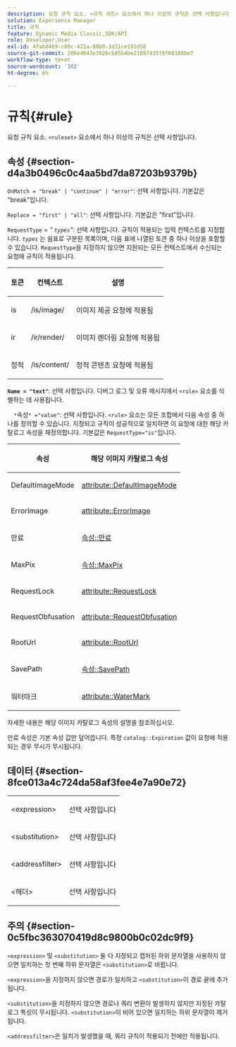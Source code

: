 ```yaml
---
description: 요청 규칙 요소. <규칙 세트> 요소에서 하나 이상의 규칙은 선택 사항입니다.
solution: Experience Manager
title: 규칙
feature: Dynamic Media Classic,SDK/API
role: Developer,User
exl-id: 4fabd469-c80c-422a-80b0-3d31ce191d58
source-git-commit: 206e4643e3926cb85b4be2189743578f88180be7
workflow-type: tm+mt
source-wordcount: '302'
ht-degree: 6%

---
```


# 규칙{#rule}

요청 규칙 요소. `<ruleset>` 요소에서 하나 이상의 규칙은 선택 사항입니다.

## 속성 {#section-d4a3b0496c0c4aa5bd7da87203b9379b}

`OnMatch = "break" | "continue" | "error"`: 선택 사항입니다. 기본값은 &quot;break&quot;입니다.

`Replace = "first" | "all"`: 선택 사항입니다. 기본값은 &quot;first&quot;입니다.

`RequestType` =  *&quot; `types`&quot;*: 선택 사항입니다. 규칙이 적용되는 입력 컨텍스트를 지정합니다. *`types`* 는 쉼표로 구분된 목록이며, 다음 표에 나열된 토큰 중 하나 이상을 포함할 수 있습니다. `RequestType`을 지정하지 않으면 지원되는 모든 컨텍스트에서 수신되는 요청에 규칙이 적용됩니다.

<table id="table_4935E1ED03624DA6AF3F8DC9AAA10237"> 
 <thead> 
  <tr> 
   <th class="entry"> <p><b>토큰</b> </p> </th> 
   <th class="entry"> <p><b>컨텍스트</b> </p> </th> 
   <th class="entry"> <p><b>설명</b> </p> </th> 
  </tr> 
 </thead>
 <tbody> 
  <tr> 
   <td> <p> <span class="codeph"> is</span> </p> </td> 
   <td> <p> <span class="filepath"> /is/image/</span> </p> </td> 
   <td> <p>이미지 제공 요청에 적용됨 </p> </td> 
  </tr> 
  <tr> 
   <td> <p> <span class="codeph"> ir</span> </p> </td> 
   <td> <p> <span class="filepath"> /ir/render/</span> </p> </td> 
   <td> <p>이미지 렌더링 요청에 적용됨 </p> </td> 
  </tr> 
  <tr> 
   <td> <p> <span class="codeph"> 정적</span> </p> </td> 
   <td> <p> <span class="filepath"> /is/content/</span> </p> </td> 
   <td> <p>정적 콘텐츠 요청에 적용됨 </p> </td> 
  </tr> 
 </tbody> 
</table>

**`Name = "text"`**: 선택 사항입니다. 디버그 로그 및 오류 메시지에서 `<rule>` 요소를 식별하는 데 사용됩니다.

`  *`속성`* ="value"`: 선택 사항입니다. `<rule>` 요소는 모든 조합에서 다음 속성 중 하나를 정의할 수 있습니다. 지정되고 규칙이 성공적으로 일치하면 이 요청에 대한 해당 카탈로그 속성을 재정의합니다. 기본값은 `RequestType="is"`입니다.

<table id="table_67AED5BEADDF4DAC99B5EF46438C1ABC"> 
 <thead> 
  <tr> 
   <th class="entry"> <b> <span class="varname"> 속성  </span> </b> </th> 
   <th class="entry"> <p>해당 이미지 카탈로그 속성 </p> </th> 
  </tr> 
 </thead>
 <tbody> 
  <tr> 
   <td> <p> <span class="codeph"> DefaultImageMode</span> </p> </td> 
   <td> <p><a href="../../../../../is-api/image-catalog/image-serving-api-ref/c-image-catalog-reference/c-attributes-reference/r-defaultimagemode.md#reference-8a996af162f84e46bbe9e6e0d4e26782" type="reference" format="dita" scope="local"> attribute::DefaultImageMode</a> </p> </td> 
  </tr> 
  <tr> 
   <td> <p> <span class="codeph"> ErrorImage</span> </p> </td> 
   <td> <p><a href="../../../../../is-api/image-catalog/image-serving-api-ref/c-image-catalog-reference/c-attributes-reference/r-errorimage.md#reference-c494d5d8b2584fe3800f35baabd0292c" type="reference" format="dita" scope="local"> attribute::ErrorImage</a> </p> </td> 
  </tr> 
  <tr> 
   <td> <p> <span class="codeph"> 만료</span> </p> </td> 
   <td> <p> <a href="../../../../../is-api/image-catalog/image-serving-api-ref/c-image-catalog-reference/c-attributes-reference/r-expiration.md#reference-a0bf4686425d4e00b8014c4950fb62b7" type="reference" format="dita" scope="local"> 속성::만료</a> </p> </td> 
  </tr> 
  <tr> 
   <td> <p> <span class="codeph"> MaxPix</span> </p> </td> 
   <td> <p><a href="../../../../../is-api/image-catalog/image-serving-api-ref/c-image-catalog-reference/c-attributes-reference/r-maxpix.md#reference-e167d396ac794079ba8b5e6eb16eeda5" type="reference" format="dita" scope="local"> 속성::MaxPix  </a> </p> </td> 
  </tr> 
  <tr> 
   <td> <p> <span class="codeph"> RequestLock</span> </p> </td> 
   <td> <p> <a href="../../../../../is-api/image-catalog/image-serving-api-ref/c-image-catalog-reference/c-attributes-reference/r-requestlock.md#reference-8bbe2f581be847d3b9fa123e8e5e94b0" type="reference" format="dita" scope="local"> attribute::RequestLock</a> </p> </td> 
  </tr> 
  <tr> 
   <td> <p> <span class="codeph"> RequestObfusation</span> </p> </td> 
   <td> <p> <a href="../../../../../is-api/image-catalog/image-serving-api-ref/c-image-catalog-reference/c-attributes-reference/r-requestobfuscation.md#reference-730a3330253343f893419ebd52baf0bd" type="reference" format="dita" scope="local"> attribute::RequestObfusation</a> </p> </td> 
  </tr> 
  <tr> 
   <td> <p> <span class="codeph"> RootUrl</span> </p> </td> 
   <td> <p> <a href="../../../../../is-api/image-catalog/image-serving-api-ref/c-image-catalog-reference/c-attributes-reference/r-rooturl.md#reference-3b0e43881020409cbe642366913cf137" type="reference" format="dita" scope="local"> attribute::RootUrl</a> </p> </td> 
  </tr> 
  <tr> 
   <td> <p> <span class="codeph"> SavePath</span> </p> </td> 
   <td> <p> <a href="../../../../../is-api/image-catalog/image-serving-api-ref/c-image-catalog-reference/c-attributes-reference/r-savepath.md#reference-9c4686dc153b41d8a0751cde83615432" type="reference" format="dita" scope="local"> 속성::SavePath</a> </p> </td> 
  </tr> 
  <tr> 
   <td> <p> <span class="codeph"> 워터마크</span> </p> </td> 
   <td> <p><a href="../../../../../is-api/image-catalog/image-serving-api-ref/c-image-catalog-reference/c-attributes-reference/r-watermark.md#reference-942b50acb2dd43a5ae498dc41ea9ac9b" type="reference" format="dita" scope="local"> attribute::WaterMark</a> </p> </td> 
  </tr> 
 </tbody> 
</table>

자세한 내용은 해당 이미지 카탈로그 속성의 설명을 참조하십시오.

만료 속성은 기본 속성 값만 덮어씁니다. 특정 `catalog::Expiration` 값이 요청에 적용되는 경우 무시가 무시됩니다.

## 데이터 {#section-8fce013a4c724da58af3fee4e7a90e72}

<table id="simpletable_4F1C03671DA942A3A332B2C686A63C52"> 
 <tr class="strow"> 
  <td class="stentry"> <p><span class="codeph"> &lt;expression&gt;</span> </p></td> 
  <td class="stentry"> <p>선택 사항입니다 </p></td> 
 </tr> 
 <tr class="strow"> 
  <td class="stentry"> <p><span class="codeph"> &lt;substitution&gt;</span> </p></td> 
  <td class="stentry"> <p>선택 사항입니다 </p></td> 
 </tr> 
 <tr class="strow"> 
  <td class="stentry"> <p><span class="codeph"> &lt;addressfilter&gt;</span> </p></td> 
  <td class="stentry"> <p>선택 사항입니다 </p></td> 
 </tr> 
 <tr class="strow"> 
  <td class="stentry"> <p><span class="codeph"> &lt;헤더&gt;</span> </p></td> 
  <td class="stentry"> <p>선택 사항입니다 </p></td> 
 </tr> 
</table>

## 주의 {#section-0c5fbc363070419d8c9800b0c02dc9f9}

`<expression>` 및 `<substitution>` 둘 다 지정되고 캡처된 하위 문자열을 사용하지 않으면 일치하는 첫 번째 하위 문자열은 `<substitution>`로 바뀝니다.

`<expression>`을 지정하지 않으면 경로가 일치하고 `<substitution>`이 경로 끝에 추가됩니다.

`<substitution>`을 지정하지 않으면 경로나 쿼리 변환이 발생하지 않지만 지정된 카탈로그 특성이 무시됩니다. `<substitution>`이 비어 있으면 일치하는 하위 문자열이 제거됩니다.

`<addressfilter>`은 일치가 발생했을 때, 쿼리 규칙이 적용되기 전에만 적용됩니다.
